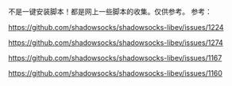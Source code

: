 不是一键安装脚本！都是网上一些脚本的收集。仅供参考。
参考：

https://github.com/shadowsocks/shadowsocks-libev/issues/1224

https://github.com/shadowsocks/shadowsocks-libev/issues/1274

https://github.com/shadowsocks/shadowsocks-libev/issues/1167

https://github.com/shadowsocks/shadowsocks-libev/issues/1160
